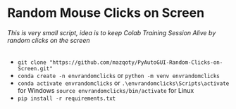# Random Mouse Clicks on Screen

###### This is very small script, idea is to keep Colab Training Session Alive by random clicks on the screen

- `git clone "https://github.com/mazqoty/PyAutoGUI-Random-Clicks-on-Screen.git"`
- `conda create -n envrandomclicks` or `python -m venv envrandomclicks`
- `conda activate envrandomclicks` or `.\envrandomclicks\Scripts\activate` for Windows `source envrandomclicks/bin/activate` for Linux
- `pip install -r requirements.txt`
